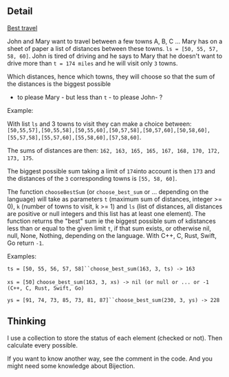 ## Detail

[Best travel](https://www.codewars.com/kata/best-travel/train/rust)

John and Mary want to travel between a few towns A, B, C ... Mary has on a sheet of paper a list of distances between these towns. `ls = [50, 55, 57, 58, 60]`. John is tired of driving and he says to Mary that he doesn't want to drive more than `t = 174 miles` and he will visit only `3` towns.

Which distances, hence which towns, they will choose so that the sum of the distances is the biggest possible

- to please Mary - but less than `t` - to please John- ?

Example: 

With list `ls` and 3 towns to visit they can make a choice between: `[50,55,57],[50,55,58],[50,55,60],[50,57,58],[50,57,60],[50,58,60],[55,57,58],[55,57,60],[55,58,60],[57,58,60]`.

The sums of distances are then: `162, 163, 165, 165, 167, 168, 170, 172, 173, 175`.

The biggest possible sum taking a limit of `174`into account is then `173` and the distances of the `3` corresponding towns is `[55, 58, 60]`.

The function `chooseBestSum` (or `choose_best_sum` or ... depending on the language) will take as parameters `t` (maximum sum of distances, integer >= 0), `k` (number of towns to visit, k >= 1) and `ls` (list of distances, all distances are positive or null integers and this list has at least one element). The function returns the "best" sum ie the biggest possible sum of `k`distances less than or equal to the given limit `t`, if that sum exists, or otherwise nil, null, None, Nothing, depending on the language. With C++, C, Rust, Swift, Go return `-1`.

Examples: 

`ts = [50, 55, 56, 57, 58]``choose_best_sum(163, 3, ts) -> 163`

`xs = [50]` `choose_best_sum(163, 3, xs) -> nil (or null or ... or -1 (C++, C, Rust, Swift, Go)`

`ys = [91, 74, 73, 85, 73, 81, 87]``choose_best_sum(230, 3, ys) -> 228`

## Thinking

I use a collection to store the status of each element (checked or not). Then calculate every possible.

If you want to know another way, see the comment in the code. And you might need some knowledge about Bijection.